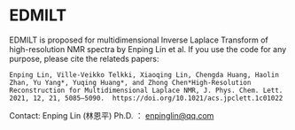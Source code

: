 # EDMILT
EDMILT is proposed for multidimensional Inverse Laplace Transform of high-resolution NMR spectra by Enping Lin et al. 
If you use the code for any purpose, please cite the relateds papers:

    Enping Lin, Ville-Veikko Telkki, Xiaoqing Lin, Chengda Huang, Haolin Zhan, Yu Yang*, Yuqing Huang*, and Zhong Chen*High-Resolution Reconstruction for Multidimensional Laplace NMR, J. Phys. Chem. Lett. 2021, 12, 21, 5085–5090.  https://doi.org/10.1021/acs.jpclett.1c01022

Contact: Enping Lin (林恩平) Ph.D. ： enpinglin@qq.com

